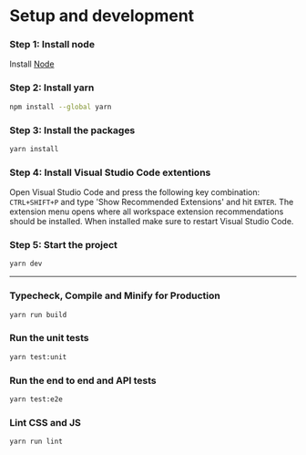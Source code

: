 # Setup and development

### Step 1: Install node

Install [Node](https://nodejs.org/dist/)

### Step 2: Install yarn

```bash
npm install --global yarn
```

### Step 3: Install the packages

```bash
yarn install
```

### Step 4: Install Visual Studio Code extentions

Open Visual Studio Code and press the following key combination: `CTRL+SHIFT+P` and type 'Show Recommended Extensions' and hit `ENTER`. The extension menu opens where all workspace extension recommendations should be installed. When installed make sure to restart Visual Studio Code.

### Step 5: Start the project

```bash
yarn dev
```

---

### Typecheck, Compile and Minify for Production

```sh
yarn run build
```

### Run the unit tests

```bash
yarn test:unit
```

### Run the end to end and API tests

```bash
yarn test:e2e
```

### Lint CSS and JS

```sh
yarn run lint
```

